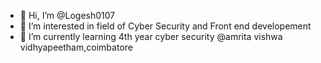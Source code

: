 - 👋 Hi, I’m @Logesh0107
- 👀 I’m interested in field of Cyber Security and Front end developement
- 🌱 I’m currently learning 4th year cyber security @amrita vishwa vidhyapeetham,coimbatore


<!---
Logesh0107/Logesh0107 is a ✨ special ✨ repository because its `README.md` (this file) appears on your GitHub profile.
You can click the Preview link to take a look at your changes.
--->
